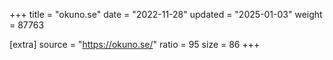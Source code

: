 +++
title = "okuno.se"
date = "2022-11-28"
updated = "2025-01-03"
weight = 87763

[extra]
source = "https://okuno.se/"
ratio = 95
size = 86
+++
